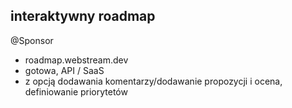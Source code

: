 ## interaktywny roadmap

@Sponsor

+ roadmap.webstream.dev
+ gotowa, API / SaaS
+ z opcją dodawania komentarzy/dodawanie propozycji i ocena, definiowanie priorytetów

